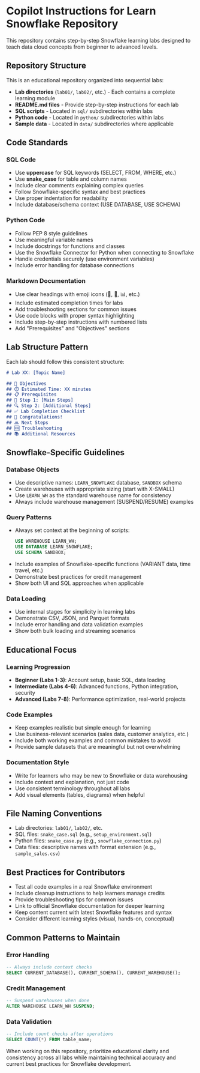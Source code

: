 # Copilot Instructions for Learn Snowflake Repository

This repository contains step-by-step Snowflake learning labs designed to teach data cloud concepts from beginner to advanced levels.

## Repository Structure

This is an educational repository organized into sequential labs:

- **Lab directories** (`lab01/`, `lab02/`, etc.) - Each contains a complete learning module
- **README.md files** - Provide step-by-step instructions for each lab
- **SQL scripts** - Located in `sql/` subdirectories within labs
- **Python code** - Located in `python/` subdirectories within labs
- **Sample data** - Located in `data/` subdirectories where applicable

## Code Standards

### SQL Code
- Use **uppercase** for SQL keywords (SELECT, FROM, WHERE, etc.)
- Use **snake_case** for table and column names
- Include clear comments explaining complex queries
- Follow Snowflake-specific syntax and best practices
- Use proper indentation for readability
- Include database/schema context (USE DATABASE, USE SCHEMA)

### Python Code
- Follow PEP 8 style guidelines
- Use meaningful variable names
- Include docstrings for functions and classes
- Use the Snowflake Connector for Python when connecting to Snowflake
- Handle credentials securely (use environment variables)
- Include error handling for database connections

### Markdown Documentation
- Use clear headings with emoji icons (🎯, 🚀, 📊, etc.)
- Include estimated completion times for labs
- Add troubleshooting sections for common issues
- Use code blocks with proper syntax highlighting
- Include step-by-step instructions with numbered lists
- Add "Prerequisites" and "Objectives" sections

## Lab Structure Pattern

Each lab should follow this consistent structure:

```markdown
# Lab XX: [Topic Name]

## 🎯 Objectives
## ⏱️ Estimated Time: XX minutes
## 📋 Prerequisites
## 🚀 Step 1: [Main Steps]
## 🔍 Step 2: [Additional Steps]
## ✅ Lab Completion Checklist
## 🎉 Congratulations!
## 🔜 Next Steps
## 🆘 Troubleshooting
## 📚 Additional Resources
```

## Snowflake-Specific Guidelines

### Database Objects
- Use descriptive names: `LEARN_SNOWFLAKE` database, `SANDBOX` schema
- Create warehouses with appropriate sizing (start with X-SMALL)
- Use `LEARN_WH` as the standard warehouse name for consistency
- Always include warehouse management (SUSPEND/RESUME) examples

### Query Patterns
- Always set context at the beginning of scripts:
  ```sql
  USE WAREHOUSE LEARN_WH;
  USE DATABASE LEARN_SNOWFLAKE;
  USE SCHEMA SANDBOX;
  ```
- Include examples of Snowflake-specific functions (VARIANT data, time travel, etc.)
- Demonstrate best practices for credit management
- Show both UI and SQL approaches when applicable

### Data Loading
- Use internal stages for simplicity in learning labs
- Demonstrate CSV, JSON, and Parquet formats
- Include error handling and data validation examples
- Show both bulk loading and streaming scenarios

## Educational Focus

### Learning Progression
- **Beginner (Labs 1-3)**: Account setup, basic SQL, data loading
- **Intermediate (Labs 4-6)**: Advanced functions, Python integration, security
- **Advanced (Labs 7-8)**: Performance optimization, real-world projects

### Code Examples
- Keep examples realistic but simple enough for learning
- Use business-relevant scenarios (sales data, customer analytics, etc.)
- Include both working examples and common mistakes to avoid
- Provide sample datasets that are meaningful but not overwhelming

### Documentation Style
- Write for learners who may be new to Snowflake or data warehousing
- Include context and explanation, not just code
- Use consistent terminology throughout all labs
- Add visual elements (tables, diagrams) when helpful

## File Naming Conventions

- Lab directories: `lab01/`, `lab02/`, etc.
- SQL files: `snake_case.sql` (e.g., `setup_environment.sql`)
- Python files: `snake_case.py` (e.g., `snowflake_connection.py`)
- Data files: descriptive names with format extension (e.g., `sample_sales.csv`)

## Best Practices for Contributors

- Test all code examples in a real Snowflake environment
- Include cleanup instructions to help learners manage credits
- Provide troubleshooting tips for common issues
- Link to official Snowflake documentation for deeper learning
- Keep content current with latest Snowflake features and syntax
- Consider different learning styles (visual, hands-on, conceptual)

## Common Patterns to Maintain

### Error Handling
```sql
-- Always include context checks
SELECT CURRENT_DATABASE(), CURRENT_SCHEMA(), CURRENT_WAREHOUSE();
```

### Credit Management
```sql
-- Suspend warehouses when done
ALTER WAREHOUSE LEARN_WH SUSPEND;
```

### Data Validation
```sql
-- Include count checks after operations
SELECT COUNT(*) FROM table_name;
```

When working on this repository, prioritize educational clarity and consistency across all labs while maintaining technical accuracy and current best practices for Snowflake development.